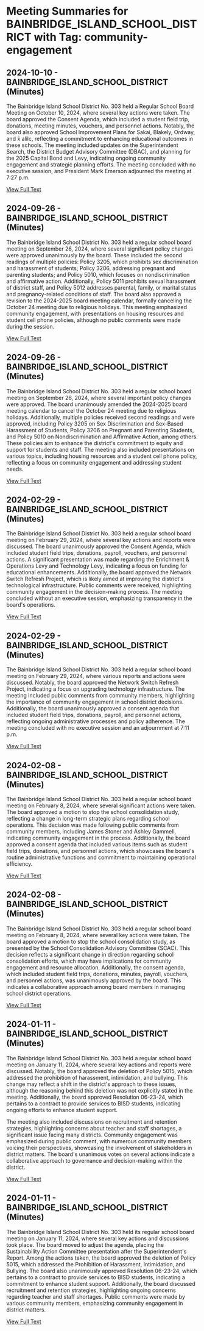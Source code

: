 # Meeting Summaries for BAINBRIDGE_ISLAND_SCHOOL_DISTRICT with Tag: community-engagement

## 2024-10-10 - BAINBRIDGE_ISLAND_SCHOOL_DISTRICT (Minutes)

The Bainbridge Island School District No. 303 held a Regular School Board Meeting on October 10, 2024, where several key actions were taken. The board approved the Consent Agenda, which included a student field trip, donations, meeting minutes, vouchers, and personnel actions. Notably, the board also approved School Improvement Plans for Sakai, Blakely, Ordway, and x̌ alilc, reflecting a commitment to enhancing educational outcomes in these schools. The meeting included updates on the Superintendent Search, the District Budget Advisory Committee (DBAC), and planning for the 2025 Capital Bond and Levy, indicating ongoing community engagement and strategic planning efforts. The meeting concluded with no executive session, and President Mark Emerson adjourned the meeting at 7:27 p.m.

[View Full Text](https://raw.githubusercontent.com/VoronoiPerspectives/WashingtonStateSchoolBoardExplorer/refs/heads/main/data/countries/usa/states/wa/counties/kitsap/school_boards/bainbridge_island_school_district/2024/2024-10-10-draft-minutes.txt)

## 2024-09-26 - BAINBRIDGE_ISLAND_SCHOOL_DISTRICT (Minutes)

The Bainbridge Island School District No. 303 held a regular school board meeting on September 26, 2024, where several significant policy changes were approved unanimously by the board. These included the second readings of multiple policies: Policy 3205, which prohibits sex discrimination and harassment of students; Policy 3206, addressing pregnant and parenting students; and Policy 5010, which focuses on nondiscrimination and affirmative action. Additionally, Policy 5011 prohibits sexual harassment of district staff, and Policy 5012 addresses parental, family, or marital status and pregnancy-related conditions of staff. The board also approved a revision to the 2024-2025 board meeting calendar, formally canceling the October 24 meeting due to religious holidays. This meeting emphasized community engagement, with presentations on housing resources and student cell phone policies, although no public comments were made during the session.

[View Full Text](https://raw.githubusercontent.com/VoronoiPerspectives/WashingtonStateSchoolBoardExplorer/refs/heads/main/data/countries/usa/states/wa/counties/kitsap/school_boards/bainbridge_island_school_district/2024/2024-09-26-minutes.txt)

## 2024-09-26 - BAINBRIDGE_ISLAND_SCHOOL_DISTRICT (Minutes)

The Bainbridge Island School District No. 303 held a regular school board meeting on September 26, 2024, where several important policy changes were approved. The board unanimously amended the 2024-2025 board meeting calendar to cancel the October 24 meeting due to religious holidays. Additionally, multiple policies received second readings and were approved, including Policy 3205 on Sex Discrimination and Sex-Based Harassment of Students, Policy 3206 on Pregnant and Parenting Students, and Policy 5010 on Nondiscrimination and Affirmative Action, among others. These policies aim to enhance the district's commitment to equity and support for students and staff. The meeting also included presentations on various topics, including housing resources and a student cell phone policy, reflecting a focus on community engagement and addressing student needs.

[View Full Text](https://raw.githubusercontent.com/VoronoiPerspectives/WashingtonStateSchoolBoardExplorer/refs/heads/main/data/countries/usa/states/wa/counties/kitsap/school_boards/bainbridge_island_school_district/2024/2024-09-26-draft-minutes.txt)

## 2024-02-29 - BAINBRIDGE_ISLAND_SCHOOL_DISTRICT (Minutes)

The Bainbridge Island School District No. 303 held a regular school board meeting on February 29, 2024, where several key actions and reports were discussed. The board unanimously approved the Consent Agenda, which included student field trips, donations, payroll, vouchers, and personnel actions. A significant presentation was made regarding the Enrichment & Operations Levy and Technology Levy, indicating a focus on funding for educational enhancements. Additionally, the board approved the Network Switch Refresh Project, which is likely aimed at improving the district's technological infrastructure. Public comments were received, highlighting community engagement in the decision-making process. The meeting concluded without an executive session, emphasizing transparency in the board's operations.

[View Full Text](https://raw.githubusercontent.com/VoronoiPerspectives/WashingtonStateSchoolBoardExplorer/refs/heads/main/data/countries/usa/states/wa/counties/kitsap/school_boards/bainbridge_island_school_district/2024/2024-02-29-minutes.txt)

## 2024-02-29 - BAINBRIDGE_ISLAND_SCHOOL_DISTRICT (Minutes)

The Bainbridge Island School District No. 303 held a regular school board meeting on February 29, 2024, where various reports and actions were discussed. Notably, the board approved the Network Switch Refresh Project, indicating a focus on upgrading technology infrastructure. The meeting included public comments from community members, highlighting the importance of community engagement in school district decisions. Additionally, the board unanimously approved a consent agenda that included student field trips, donations, payroll, and personnel actions, reflecting ongoing administrative processes and policy adherence. The meeting concluded with no executive session and an adjournment at 7:11 p.m.

[View Full Text](https://raw.githubusercontent.com/VoronoiPerspectives/WashingtonStateSchoolBoardExplorer/refs/heads/main/data/countries/usa/states/wa/counties/kitsap/school_boards/bainbridge_island_school_district/2024/2024-02-29-draft-minutes.txt)

## 2024-02-08 - BAINBRIDGE_ISLAND_SCHOOL_DISTRICT (Minutes)

The Bainbridge Island School District No. 303 held a regular school board meeting on February 8, 2024, where several significant actions were taken. The board approved a motion to stop the school consolidation study, reflecting a change in long-term strategic plans regarding school operations. This decision was made following public comments from community members, including James Stoner and Ashley Gammell, indicating community engagement in the process. Additionally, the board approved a consent agenda that included various items such as student field trips, donations, and personnel actions, which showcases the board's routine administrative functions and commitment to maintaining operational efficiency.

[View Full Text](https://raw.githubusercontent.com/VoronoiPerspectives/WashingtonStateSchoolBoardExplorer/refs/heads/main/data/countries/usa/states/wa/counties/kitsap/school_boards/bainbridge_island_school_district/2024/2024-02-08-minutes.txt)

## 2024-02-08 - BAINBRIDGE_ISLAND_SCHOOL_DISTRICT (Minutes)

The Bainbridge Island School District No. 303 held a regular school board meeting on February 8, 2024, where several key actions were taken. The board approved a motion to stop the school consolidation study, as presented by the School Consolidation Advisory Committee (SCAC). This decision reflects a significant change in direction regarding school consolidation efforts, which may have implications for community engagement and resource allocation. Additionally, the consent agenda, which included student field trips, donations, minutes, payroll, vouchers, and personnel actions, was unanimously approved by the board. This indicates a collaborative approach among board members in managing school district operations.

[View Full Text](https://raw.githubusercontent.com/VoronoiPerspectives/WashingtonStateSchoolBoardExplorer/refs/heads/main/data/countries/usa/states/wa/counties/kitsap/school_boards/bainbridge_island_school_district/2024/2024-02-08-draft-minutes.txt)

## 2024-01-11 - BAINBRIDGE_ISLAND_SCHOOL_DISTRICT (Minutes)

The Bainbridge Island School District No. 303 held a regular school board meeting on January 11, 2024, where several key actions and reports were discussed. Notably, the board approved the deletion of Policy 5015, which addressed the prohibition of harassment, intimidation, and bullying. This change may reflect a shift in the district's approach to these issues, although the reasoning behind this deletion was not explicitly stated in the meeting. Additionally, the board approved Resolution 06-23-24, which pertains to a contract to provide services to BISD students, indicating ongoing efforts to enhance student support.

The meeting also included discussions on recruitment and retention strategies, highlighting concerns about teacher and staff shortages, a significant issue facing many districts. Community engagement was emphasized during public comment, with numerous community members voicing their perspectives, showcasing the involvement of stakeholders in district matters. The board's unanimous votes on several actions indicate a collaborative approach to governance and decision-making within the district.

[View Full Text](https://raw.githubusercontent.com/VoronoiPerspectives/WashingtonStateSchoolBoardExplorer/refs/heads/main/data/countries/usa/states/wa/counties/kitsap/school_boards/bainbridge_island_school_district/2024/2024-01-11-minutes.txt)

## 2024-01-11 - BAINBRIDGE_ISLAND_SCHOOL_DISTRICT (Minutes)

The Bainbridge Island School District No. 303 held its regular school board meeting on January 11, 2024, where several key actions and discussions took place. The board moved to adjust the agenda, placing the Sustainability Action Committee presentation after the Superintendent's Report. Among the actions taken, the board approved the deletion of Policy 5015, which addressed the Prohibition of Harassment, Intimidation, and Bullying. The board also unanimously approved Resolution 06-23-24, which pertains to a contract to provide services to BISD students, indicating a commitment to enhance student support. Additionally, the board discussed recruitment and retention strategies, highlighting ongoing concerns regarding teacher and staff shortages. Public comments were made by various community members, emphasizing community engagement in district matters.

[View Full Text](https://raw.githubusercontent.com/VoronoiPerspectives/WashingtonStateSchoolBoardExplorer/refs/heads/main/data/countries/usa/states/wa/counties/kitsap/school_boards/bainbridge_island_school_district/2024/2024-01-11-draft-minutes.txt)

